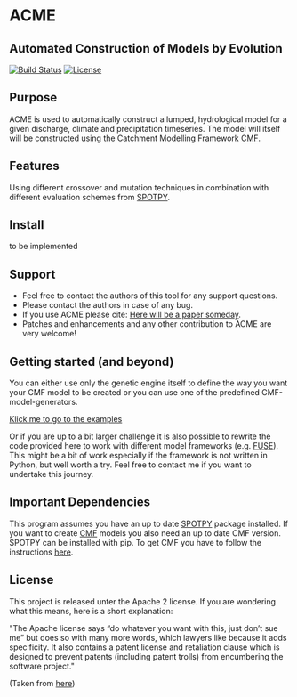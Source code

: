 # ACME

**A**utomated **C**onstruction of **M**odels by **E**volution
---

[![Build Status][travis-image]][travis-link]
[![License][license-image]][license-link]

[travis-image]: https://travis-ci.org/zutn/ACME.svg?branch=master
[travis-link]: https://travis-ci.org/zutn/ACME
[license-image]: https://img.shields.io/hexpm/l/plug.svg
[license-link]: https://opensource.org/licenses/Apache-2.0


## Purpose
ACME is used to automatically construct a lumped, hydrological model for a given discharge, climate and precipitation timeseries. The model will itself will be constructed using the Catchment Modelling Framework [CMF](http://fb09-pasig.umwelt.uni-giessen.de/cmf).

## Features
Using different crossover and mutation techniques in combination with different evaluation schemes from [SPOTPY](http://fb09-pasig.umwelt.uni-giessen.de/spotpy/).

## Install
to be implemented

## Support
- Feel free to contact the authors of this tool for any support questions.
- Please contact the authors in case of any bug.
- If you use ACME please cite: [Here will be a paper someday]().
- Patches and enhancements and any other contribution to ACME are very welcome!

## Getting started (and beyond)
You can either use only the genetic engine itself to define the way you want your CMF model to be created or you can use one of the predefined CMF-model-generators.

[Klick me to go to the examples](https://github.com/zutn/ACME/tree/master/acme/examples)

Or if you are up to a bit larger challenge it is also possible to rewrite the code provided here to work with different model frameworks (e.g. [FUSE](http://onlinelibrary.wiley.com/doi/10.1029/2007WR006735/abstract)). This might be a bit of work especially if the framework is not written in Python, but well worth a try. Feel free to contact me if you want to undertake this journey. 

## Important Dependencies
This program assumes you have an up to date [SPOTPY](http://fb09-pasig.umwelt.uni-giessen.de/spotpy/) package installed. If you want to create [CMF](http://fb09-pasig.umwelt.uni-giessen.de/cmf) models you also need an up to date CMF version. SPOTPY can be installed with pip. To get CMF you have to follow the instructions [here](http://fb09-pasig.umwelt.uni-giessen.de/cmf/wiki/CmfInstall).

## License
This project is released unter the Apache 2 license. If you are wondering what this means, here is a short explanation:

"The Apache license says “do whatever you want with this, just don’t sue me” but does so with many more words, which lawyers like because it adds specificity. It also contains a patent license and retaliation clause which is designed to prevent patents (including patent trolls) from encumbering the software project." 

(Taken from [here](https://exygy.com/which-license-should-i-use-mit-vs-apache-vs-gpl/))
